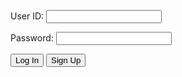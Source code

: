 <html lang="en">
<head>
  <meta charset="UTF-8">
  <meta name="viewport" content="width=device-width, initial-scale=1.0">
  <title>Login Page</title>
  <link rel="stylesheet" href="styles.css">
</head>
<body>
  <div id="errorMessage"></div>
  <form>
    <p>
      <label for="uid">User ID:</label>
      <input type="text" name="uid" id="uid" required>
    </p>
    <p>
      <label for="password">Password:</label>
      <input type="password" name="password" id="password" required>
    </p>
    <p>
      <button type="button" class="button-spacing" onclick="login_user()">Log In</button>
      <button onclick="window.location.href='https://rayanesouuuu1234.github.io/tri2/2024/01/31/signup.html'" class="button-spacing">Sign Up</button>
    </p>
  </form>

  <script>
    function login_user() {
      console.log("login_user function called"); 
      const enteredUid = document.getElementById("uid").value;
      const enteredPassword = document.getElementById("password").value;
      console.log("Uid = " + enteredUid)
      console.log("Password = " + enteredPassword)
      login_api(enteredUid, enteredPassword); 
    }

    async function login_api(uid, password) { 
      console.log("login_api function called"); 
      var myHeaders = new Headers();
      myHeaders.append("Accept", "*/*");
      myHeaders.append("Accept-Language", "en-US,en;q=0.9");
      myHeaders.append("Content-Type", "application/json");
      myHeaders.append("Cookie", "jwt=eyJ0eXAiOiJKV1QiLCJhbGciOiJIUzI1NiJ9.eyJfdWlkIjoidG9ueSJ9.jEShka0oXI1-uCuSTfo3ed5WRw3ASLNV0Tpn1kc5GB0");
      
      var raw = JSON.stringify({
        "uid": uid, 
        "password": password 
      });

      var requestOptions = {
        method: 'POST',
        headers: myHeaders,
        body: raw,
        redirect: 'follow'
      };

      try {
        const response = await fetch("http://127.0.0.1:8086/api/users/authenticate", requestOptions);
        console.log("Response received:", response);  

        if (response.ok) {
          console.log("User logged in successfully");
          alert("Login Successful!!");
          window.location.href = "http://127.0.0.1:4000/tri2/2024/01/31/game.html";
        } else {
          console.error("User login failed");
          alert("Login Unsuccessful");
          const errorMessageDiv = document.getElementById('errorMessage');
          errorMessageDiv.innerHTML = '<label style="color: red;">User Login Failed</label>';
        }
      } catch (error) {
        console.error('Error:', error);
        alert("An error occurred during login: " + error.message); // Displaying the error message
      }
    }
  </script>
</body>
</html>
